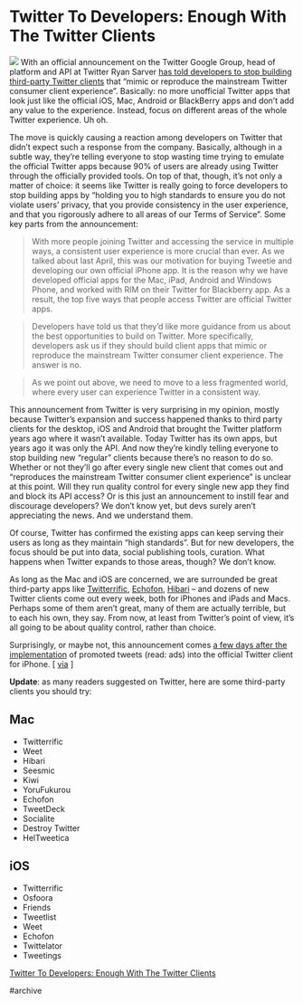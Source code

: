 # Twitter To Developers: Enough With The Twitter Clients
![](Twitter%20To%20Developers%20Enough%20With%20The%20Twitter%20Clients/20740_Screen-shot-2011-03-11-at-9.59.59-PM.png)
With an official announcement on the Twitter Google Group, head of platform and API at Twitter Ryan Sarver [has told developers to stop building third-party Twitter clients](https://groups.google.com/forum/#!topic/twitter-api-announce/yCzVnHqHIWo/discussion) that “mimic or reproduce the mainstream Twitter consumer client experience”. Basically: no more unofficial Twitter apps that look just like the official iOS, Mac, Android or BlackBerry apps and don’t add any value to the experience. Instead, focus on different areas of the whole Twitter experience. Uh oh.

The move is quickly causing a reaction among developers on Twitter that didn’t expect such a response from the company. Basically, although in a subtle way, they’re telling everyone to stop wasting time trying to emulate the official Twitter apps because 90% of users are already using Twitter through the officially provided tools. On top of that, though, it’s not only a matter of choice: it seems like Twitter is really going to force developers to stop building apps by “holding you to high standards to ensure you do not violate users’ privacy, that you provide consistency in the user experience, and that you rigorously adhere to all areas of our Terms of Service”. Some key parts from the announcement:

> With more people joining Twitter and accessing the service in multiple ways, a consistent user experience is more crucial than ever.  As we talked about last April, this was our motivation for buying Tweetie and developing our own official iPhone app.  It is the reason why we have developed official apps for the Mac, iPad, Android and Windows Phone, and worked with RIM on their Twitter for Blackberry app. As a result, the top five ways that people access Twitter are official Twitter apps.  

> Developers have told us that they’d like more guidance from us about the best opportunities to build on Twitter.  More specifically, developers ask us if they should build client apps that mimic or reproduce the mainstream Twitter consumer client experience.  The answer is no.  

> As we point out above, we need to move to a less fragmented world, where every user can experience Twitter in a consistent way.  

This announcement from Twitter is very surprising in my opinion, mostly because Twitter’s expansion and success happened thanks to third party clients for the desktop, iOS and Android that brought the Twitter platform years ago where it wasn’t available. Today Twitter has its own apps, but years ago it was only the API. And now they’re kindly telling everyone to stop building new “regular” clients because there’s no reason to do so. Whether or not they’ll go after every single new client that comes out and “reproduces the mainstream Twitter consumer client experience” is unclear at this point. Will they run quality control for every single new app they find and block its API access? Or is this just an announcement to instill fear and discourage developers? We don’t know yet, but devs surely aren’t appreciating the news. And we understand them.

Of course, Twitter has confirmed the existing apps can keep serving their users as long as they maintain “high standards”. But for new developers, the focus should be put into data, social publishing tools, curation. What happens when Twitter expands to those areas, though? We don’t know.

As long as the Mac and iOS are concerned, we are surrounded be great third-party apps like [Twitterrific](http://itunes.apple.com/us/app/twitterrific-for-twitter/id414957465?mt=12), [Echofon](http://www.echofon.com/), [Hibari](http://hibariapp.com/) – and dozens of new Twitter clients come out every week, both for iPhones and iPads and Macs. Perhaps some of them aren’t great, many of them are actually terrible, but to each his own, they say. From now, at least from Twitter’s point of view, it’s all going to be about quality control, rather than choice.

Surprisingly, or maybe not, this announcement comes [a few days after the implementation](http://www.macstories.net/news/twitter-updates-ios-app-with-lots-of-new-features/) of promoted tweets (read: ads) into the official Twitter client for iPhone. [ [via](http://thenextweb.com/twitter/2011/03/11/twitter-tells-developers-to-stop-developing-new-twitter-clients/) ]

**Update**: as many readers suggested on Twitter, here are some third-party clients you should try:

## Mac

* Twitterrific
* Weet
* Hibari
* Seesmic
* Kiwi
* YoruFukurou
* Echofon
* TweetDeck
* Socialite
* Destroy Twitter
* HelTweetica

## iOS

* Twitterrific
* Osfoora
* Friends
* Tweetlist
* Weet
* Echofon
* Twittelator
* Tweetings

[Twitter To Developers: Enough With The Twitter Clients](https://www.macstories.net/stories/twitter-to-developers-enough-with-the-twitter-clients/)

#archive